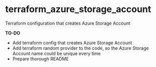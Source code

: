 # terraform_azure_storage_account
Terraform configuration that creates Azure Storage Account


**TO-DO**

- Add terraform config that creates Azure Storage Account
- Add terraform random provider to the code, so the Azure Storage Account name could be unique every time
- Prepare thorough README

